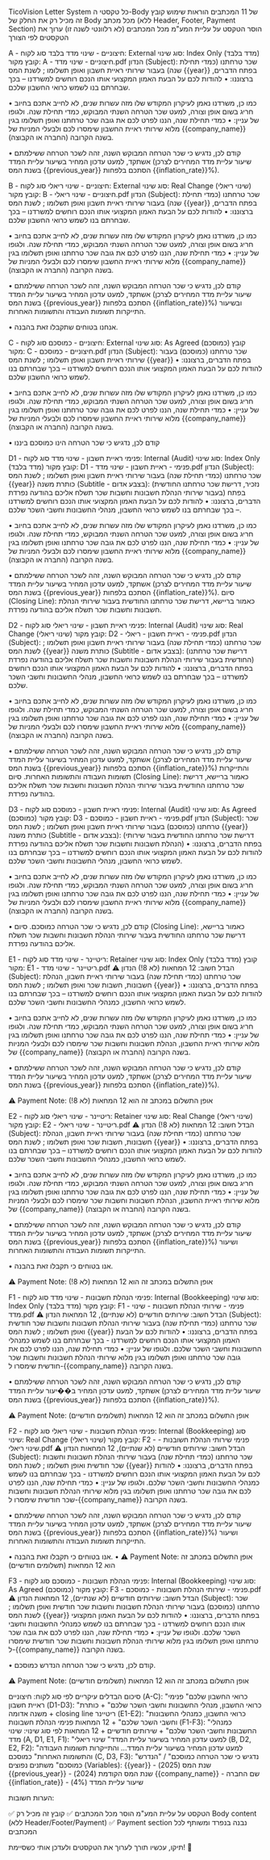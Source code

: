 TicoVision Letter System
כל טקסטי ה-Body של 11 המכתבים
הוראות שימוש
קובץ זה מכיל רק את החלק של Body מכל מכתב (ללא Header, Footer, Payment Section)
הוסר הטקסט על עליית המע"מ מכל המכתבים (לא רלוונטי לשנה זו)
ערוך את הטקסטים לפי הצורך



A - חיצוניים - שינוי מדד בלבד
סוג לקוח: External סוג שינוי: Index Only (מדד בלבד) קובץ מקור: A - חיצוניים - שינוי מדד.pdf
הנדון (Subject):
שכר טרחתנו (כמדי תחילת שנה) בעבור שירותי ראיית חשבון ואופן תשלומו ; לשנת המס {{year}}
בפתח הדברים, ברצוננו:
• להודות לכם על הבעת האמון המקצועי אותו הנכם רוחשים למשרדנו – בכך שבחרתם בנו לשמש כרואי החשבון שלכם.

• כמו כן, משרדנו נאמן לעיקרון המקודש שלו מזה עשרות שנים, לא לחייב אתכם בחיוב חריג בשום אופן וצורה, למעט שכר הטרחה השנתי המבוקש, כמדי תחילת שנה.
ולגופו של עניין:
• כמדי תחילת שנה, הננו לפרט לכם את גובה שכר טרחתנו ואופן תשלומו בגין מלוא שירותי ראיית החשבון שימסרו לכם ולבעלי המניות של {{company_name}} (החברה או הקבוצה) בשנה הקרובה.

• קודם לכן, נדגיש כי שכר הטרחה המבוקש השנה, זהה לשכר הטרחה ששילמתם אשתקד, למעט עדכון המחיר בשיעור עליית המדד (שיעור עליית מדד המחירים לצרכן בשנת המס {{previous_year}} הסתכם בלפחות {{inflation_rate}}%).


B - חיצוניים - שינוי ריאלי
סוג לקוח: External סוג שינוי: Real Change (שינוי ריאלי) קובץ מקור: B - חיצוניים - שינוי ריאלי.pdf
הנדון (Subject):
שכר טרחתנו (כמדי תחילת שנה) בעבור שירותי ראיית חשבון ואופן תשלומו ; לשנת המס {{year}}
בפתח הדברים, ברצוננו:
• להודות לכם על הבעת האמון המקצועי אותו הנכם רוחשים למשרדנו – בכך שבחרתם בנו לשמש כרואי החשבון שלכם.

• כמו כן, משרדנו נאמן לעיקרון המקודש שלו מזה עשרות שנים, לא לחייב אתכם בחיוב חריג בשום אופן וצורה, למעט שכר הטרחה השנתי המבוקש, כמדי תחילת שנה.
ולגופו של עניין:
• כמדי תחילת שנה, הננו לפרט לכם את גובה שכר טרחתנו ואופן תשלומו בגין מלוא שירותי ראיית החשבון שימסרו לכם ולבעלי המניות של {{company_name}} (החברה או הקבוצה) בשנה הקרובה.

• קודם לכן, נדגיש כי שכר הטרחה המבוקש השנה, זהה לשכר הטרחה ששילמתם אשתקד, למעט עדכון המחיר בשיעור עליית המדד (שיעור עליית מדד המחירים לצרכן בשנת המס {{previous_year}} הסתכם בלפחות {{inflation_rate}}%) ובשיעור התייקרות תשומות העבודה והתשומות האחרות.

• אנחנו בטוחים שתקבלו זאת בהבנה.


C - חיצוניים - כמוסכם
סוג לקוח: External סוג שינוי: As Agreed (כמוסכם) קובץ מקור: C - חיצוניים - כמוסכם.pdf
הנדון (Subject):
שכר טרחתנו (כמוסכם) בעבור שירותי ראיית חשבון ואופן תשלומו ; לשנת המס {{year}}
בפתח הדברים, ברצוננו:
• להודות לכם על הבעת האמון המקצועי אותו הנכם רוחשים למשרדנו – בכך שבחרתם בנו לשמש כרואי החשבון שלכם.

• כמו כן, משרדנו נאמן לעיקרון המקודש שלו מזה עשרות שנים, לא לחייב אתכם בחיוב חריג בשום אופן וצורה, למעט שכר הטרחה השנתי המבוקש, כמדי תחילת שנה.
ולגופו של עניין:
• כמדי תחילת שנה, הננו לפרט לכם את גובה שכר טרחתנו ואופן תשלומו בגין מלוא שירותי ראיית החשבון שימסרו לכם ולבעלי המניות של {{company_name}} (החברה או הקבוצה) בשנה הקרובה.

• קודם לכן, נדגיש כי שכר הטרחה הינו כמוסכם ביננו

D1 - פנימי ראיית חשבון - שינוי מדד
סוג לקוח: Internal (Audit) סוג שינוי: Index Only (מדד בלבד) קובץ מקור: D1 - פנימי - ראיית חשבון - שינוי מדד.pdf
הנדון (Subject):
שכר טרחתנו (כמדי תחילת שנה) בעבור שירותי ראיית חשבון ואופן תשלומו ; לשנת המס {{year}}
כותרת משנה (Subtitle - בצבע אדום):
(נזכיר, דרישת שכר טרחתנו החודשית בעבור שירותי הנהלת חשבונות וחשבות שכר תשלח אליכם בהודעה נפרדת)
בפתח הדברים, ברצוננו:
• להודות לכם על הבעת האמון המקצועי אותו הנכם רוחשים למשרדנו – בכך שבחרתם בנו לשמש כרואי החשבון, מנהלי החשבונות וחשבי השכר שלכם.

• כמו כן, משרדנו נאמן לעיקרון המקודש שלו מזה עשרות שנים, לא לחייב אתכם בחיוב חריג בשום אופן וצורה, למעט שכר הטרחה השנתי המבוקש, כמדי תחילת שנה.
ולגופו של עניין:
• כמדי תחילת שנה, הננו לפרט לכם את גובה שכר טרחתנו ואופן תשלומו בגין מלוא שירותי ראיית החשבון שימסרו לכם ולבעלי המניות של {{company_name}} (החברה או הקבוצה) בשנה הקרובה.

• קודם לכן, נדגיש כי שכר הטרחה המבוקש השנה, זהה לשכר הטרחה ששילמתם אשתקד, למעט עדכון המחיר בשיעור עליית המדד (שיעור עליית מדד המחירים לצרכן בשנת המס {{previous_year}} הסתכם בלפחות {{inflation_rate}}%).
סיום (Closing Line):
כאמור בריישא, דרישת שכר טרחתנו החודשית בעבור שירותי הנהלת חשבונות וחשבות שכר תשלח אליכם בהודעה נפרדת.


D2 - פנימי ראיית חשבון - שינוי ריאלי
סוג לקוח: Internal (Audit) סוג שינוי: Real Change (שינוי ריאלי) קובץ מקור: D2 - פנימי - ראיית חשבון - ריאלי.pdf
הנדון (Subject):
שכר טרחתנו (כמדי תחילת שנה) בעבור שירותי ראיית חשבון ואופן תשלומו ; לשנת המס {{year}}
כותרת משנה (Subtitle - בצבע אדום):
(דרישת שכר טרחתנו החודשית בעבור שירותי הנהלת חשבונות וחשבות שכר תשלח אליכם בהודעה נפרדת)
בפתח הדברים, ברצוננו:
• להודות לכם על הבעת האמון המקצועי אותו הנכם רוחשים למשרדנו – בכך שבחרתם בנו לשמש כרואי החשבון, מנהלי החשבונות וחשבי השכר שלכם.

• כמו כן, משרדנו נאמן לעיקרון המקודש שלו מזה עשרות שנים, לא לחייב אתכם בחיוב חריג בשום אופן וצורה, למעט שכר הטרחה השנתי המבוקש, כמדי תחילת שנה.
ולגופו של עניין:
• כמדי תחילת שנה, הננו לפרט לכם את גובה שכר טרחתנו ואופן תשלומו בגין מלוא שירותי ראיית החשבון שימסרו לכם ולבעלי המניות של {{company_name}} (החברה או הקבוצה) בשנה הקרובה.

• קודם לכן, נדגיש כי שכר הטרחה המבוקש השנה, זהה לשכר הטרחה ששילמתם אשתקד, למעט עדכון המחיר בשיעור עליית המדד (שיעור עליית מדד המחירים לצרכן בשנת המס {{previous_year}} הסתכם בלפחות {{inflation_rate}}%) והתייקרות תשומות העבודה והתשומות האחרות.
סיום (Closing Line):
כאמור בריישא, דרישת שכר טרחתנו החודשית בעבור שירותי הנהלת חשבונות וחשבות שכר תשלח אליכם בהודעה נפרדת.


D3 - פנימי ראיית חשבון - כמוסכם
סוג לקוח: Internal (Audit) סוג שינוי: As Agreed (כמוסכם) קובץ מקור: D3 - פנימי - ראיית חשבון - כמוסכם.pdf
הנדון (Subject):
שכר טרחתנו (כמוסכם) בעבור שירותי ראיית חשבון ואופן תשלומו ; לשנת המס {{year}}
כותרת משנה (Subtitle - בצבע אדום):
(דרישת שכר טרחתנו החודשית בעבור שירותי הנהלת חשבונות וחשבות שכר תשלח אליכם בהודעה נפרדת)
בפתח הדברים, ברצוננו:
• להודות לכם על הבעת האמון המקצועי אותו הנכם רוחשים למשרדנו – בכך שבחרתם בנו לשמש כרואי החשבון, מנהלי החשבונות וחשבי השכר שלכם.

• כמו כן, משרדנו נאמן לעיקרון המקודש שלו מזה עשרות שנים, לא לחייב אתכם בחיוב חריג בשום אופן וצורה, למעט שכר הטרחה השנתי המבוקש, כמדי תחילת שנה.
ולגופו של עניין:
• כמדי תחילת שנה, הננו לפרט לכם את גובה שכר טרחתנו ואופן תשלומו בגין מלוא שירותי ראיית החשבון שימסרו לכם ולבעלי המניות של {{company_name}} (החברה או הקבוצה) בשנה הקרובה.

• קודם לכן, נדגיש כי שכר הטרחה כמוסכם.
סיום (Closing Line):
כאמור בריישא, דרישת שכר טרחתנו החודשית בעבור שירותי הנהלת חשבונות וחשבות שכר תשלח אליכם בהודעה נפרדת.


E1 - ריטיינר - שינוי מדד
סוג לקוח: Retainer סוג שינוי: Index Only (מדד בלבד) קובץ מקור: E1 - ריטיינר - שינוי מדד.pdf ⚠️ הבדל חשוב: 12 המחאות (לא 8!)
הנדון (Subject):
שכר טרחתנו (כמדי תחילת שנה) בעבור שירותי ראיית חשבון, הנהלת חשבונות, חשבות שכר ואופן תשלומו ; לשנת המס {{year}}
בפתח הדברים, ברצוננו:
• להודות לכם על הבעת האמון המקצועי אותו הנכם רוחשים למשרדנו – בכך שבחרתם בנו לשמש כרואי החשבון, כמנהלי החשבונות וחשבי השכר שלכם.

• כמו כן, משרדנו נאמן לעיקרון המקודש שלו מזה עשרות שנים, לא לחייב אתכם בחיוב חריג בשום אופן וצורה, למעט שכר הטרחה השנתי המבוקש, כמדי תחילת שנה.
ולגופו של עניין:
• כמדי תחילת שנה, הננו לפרט לכם את גובה שכר טרחתנו ואופן תשלומו בגין מלוא שירותי ראיית החשבון, הנהלת חשבונות וחשבות שכר שימסרו לכם ולבעלי המניות של {{company_name}} (החברה או הקבוצה) בשנה הקרובה.

• קודם לכן, נדגיש כי שכר הטרחה המבוקש השנה, זהה לשכר הטרחה ששילמתם אשתקד, למעט עדכון המחיר בשיעור עליית המדד (שיעור עליית מדד המחירים לצרכן בשנת המס {{previous_year}} הסתכם בלפחות {{inflation_rate}}%).

⚠️ Payment Note: אופן התשלום במכתב זה הוא 12 המחאות (לא 8!)


E2 - ריטיינר - שינוי ריאלי
סוג לקוח: Retainer סוג שינוי: Real Change (שינוי ריאלי) קובץ מקור: E2 - ריטיינר - שינוי ריאלי.pdf ⚠️ הבדל חשוב: 12 המחאות (לא 8!)
הנדון (Subject):
שכר טרחתנו (כמדי תחילת שנה) בעבור שירותי ראיית חשבון, הנהלת חשבונות, חשבות שכר ואופן תשלומו ; לשנת המס {{year}}
בפתח הדברים, ברצוננו:
• להודות לכם על הבעת האמון המקצועי אותו הנכם רוחשים למשרדנו – בכך שבחרתם בנו לשמש כרואי החשבון, כמנהלי החשבונות וחשבי השכר שלכם.

• כמו כן, משרדנו נאמן לעיקרון המקודש שלו מזה עשרות שנים, לא לחייב אתכם בחיוב חריג בשום אופן וצורה, למעט שכר הטרחה השנתי המבוקש, כמדי תחילת שנה.
ולגופו של עניין:
• כמדי תחילת שנה, הננו לפרט לכם את גובה שכר טרחתנו ואופן תשלומו בגין מלוא שירותי ראיית החשבון, הנהלת חשבונות וחשבות שכר שימסרו לכם ולבעלי המניות של {{company_name}} (החברה או הקבוצה) בשנה הקרובה.

• קודם לכן, נדגיש כי שכר הטרחה המבוקש השנה, זהה לשכר הטרחה ששילמתם אשתקד, למעט עדכון המחיר בשיעור עליית המדד (שיעור עליית מדד המחירים לצרכן בשנת המס {{previous_year}} הסתכם בלפחות {{inflation_rate}}%) ושיעור התייקרות תשומות העבודה והתשומות האחרות.

• אנו בטוחים כי תקבלו זאת בהבנה.

⚠️ Payment Note: אופן התשלום במכתב זה הוא 12 המחאות (לא 8!)


F1 - פנימי הנהלת חשבונות - שינוי מדד
סוג לקוח: Internal (Bookkeeping) סוג שינוי: Index Only (מדד בלבד) קובץ מקור: F1 - פנימי - שירותי הנהלת חשבונות - שינוי מדד.pdf ⚠️ הבדל חשוב: שירותים חודשיים (לא שנתיים), 12 המחאות
הנדון (Subject):
שכר טרחתנו (כמדי תחילת שנה) בעבור שירותי הנהלת חשבונות וחשבות שכר חודשית ואופן תשלומו ; לשנת המס {{year}}
בפתח הדברים, ברצוננו:
• להודות לכם על הבעת האמון המקצועי אותו הנכם רוחשים למשרדנו - בכך שבחרתם בנו לשמש כמנהלי החשבונות וחשבי השכר שלכם.
ולגופו של עניין:
• כמדי תחילת שנה, הננו לפרט לכם את גובה שכר טרחתנו ואופן תשלומו בגין מלוא שירותי הנהלת חשבונות וחשבות שכר חודשית שימסרו ל-{{company_name}} בשנה הקרובה.

• קודם לכן, נדגיש כי שכר הטרחה המבוקש השנה, זהה לשכר הטרחה ששילמתם אשתקד, למעט עדכון המחיר ב��יעור עליית המדד (שיעור עליית מדד המחירים לצרכן בשנת המס {{previous_year}} הסתכם בלפחות {{inflation_rate}}%).

⚠️ Payment Note: אופן התשלום במכתב זה הוא 12 המחאות (תשלומים חודשיים)


F2 - פנימי הנהלת חשבונות - שינוי ריאלי
סוג לקוח: Internal (Bookkeeping) סוג שינוי: Real Change (שינוי ריאלי) קובץ מקור: F2 - פנימי שירותי הנהלת חשובנות - שינוי ריאלי.pdf ⚠️ הבדל חשוב: שירותים חודשיים (לא שנתיים), 12 המחאות
הנדון (Subject):
שכר טרחתנו (כמדי תחילת שנה) בעבור שירותי הנהלת חשבונות וחשבות שכר חודשית ואופן תשלומו ; לשנת המס {{year}}
בפתח הדברים, ברצוננו:
• להודות לכם על הבעת האמון המקצועי אותו הנכם רוחשים למשרדנו - בכך שבחרתם בנו לשמש כמנהלי החשבונות וחשבי השכר שלכם.
ולגופו של עניין:
• כמדי תחילת שנה, הננו לפרט לכם את גובה שכר טרחתנו ואופן תשלומו בגין מלוא שירותי הנהלת חשבונות וחשבות שכר חודשית שימסרו ל-{{company_name}} בשנה הקרובה.

• קודם לכן, נדגיש כי שכר הטרחה המבוקש השנה, זהה לשכר הטרחה ששילמתם אשתקד, למעט עדכון המחיר בשיעור עליית המדד (שיעור עליית מדד המחירים לצרכן בשנת המס {{previous_year}} הסתכם בלפחות {{inflation_rate}}%) ושיעור התייקרות תשומות העבודה והתשומות האחרות.

• אנו בטוחים כי תקבלו זאת בהבנה.
•
⚠️ Payment Note: אופן התשלום במכתב זה הוא 12 המחאות (תשלומים חודשיים)


F3 - פנימי הנהלת חשבונות - כמוסכם
סוג לקוח: Internal (Bookkeeping) סוג שינוי: As Agreed (כמוסכם) קובץ מקור: F3 - פנימי - שירותי הנהלת חשבונות - כמוסכם.pdf ⚠️ הבדל חשוב: שירותים חודשיים (לא שנתיים), 12 המחאות
הנדון (Subject):
שכר טרחתנו (כמוסכם) בעבור שירותי הנהלת חשבונות וחשבות שכר חודשית ואופן תשלומו ; לשנת המס {{year}}
בפתח הדברים, ברצוננו:
• להודות לכם על הבעת האמון המקצועי אותו הנכם רוחשים למשרדנו - בכך שבחרתם בנו לשמש כמנהלי החשבונות וחשבי השכר שלכם.
ולגופו של עניין:
• כמדי תחילת שנה, הננו לפרט לכם את גובה שכר טרחתנו ואופן תשלומו בגין מלוא שירותי הנהלת חשבונות וחשבות שכר חודשית שימסרו ל-{{company_name}} בשנה הקרובה.

• קודם לכן, נדגיש כי שכר הטרחה הנדרש כמוסכם.

⚠️ Payment Note: אופן התשלום במכתב זה הוא 12 המחאות (תשלומים חודשיים)


סיכום הבדלים עיקריים
לפי סוג לקוח:
חיצוניים (A-C): "כרואי החשבון שלכם"
פנימי ראיית חשבון (D1-D3): "כרואי החשבון, מנהלי החשבונות וחשבי השכר שלכם" + כותרת משנה אדומה + closing line
ריטיינר (E1-E2): "כרואי החשבון, כמנהלי החשבונות וחשבי השכר שלכם" + 12 המחאות
פנימי הנהלת חשבונות (F1-F3): "כמנהלי החשבונות וחשבי השכר שלכם" + שירותים חודשיים + 12 המחאות
לפי סוג שינוי:
שינוי מדד (A, D1, E1, F1): "למעט עדכון המחיר בשיעור עליית המדד"
שינוי ריאלי (B, D2, E2, F2): "למעט עדכון המחיר בשיעור עליית המדד... והתייקרות תשומות העבודה והתשומות האחרות"
כמוסכם (C, D3, F3): "נדגיש כי שכר הטרחה כמוסכם" / "הנדרש כמוסכם"
משתנים נפוצים (Variables):
{{year}} - שנת המס (2025)
{{previous_year}} - שנת המס הקודמת (2024)
{{company_name}} - שם החברה
{{inflation_rate}} - שיעור עליית המדד (4%)



הערות חשובות:

✅ הטקסט על עליית המע"מ הוסר מכל המכתבים
✅ קובץ זה מכיל רק Body content (ללא Header/Footer/Payment)
✅ Payment section נבנה בנפרד ומשותף לכל המכתבים

תיקו,
עכשיו תורך לערוך את הטקסטים ולעדכן אותי כשסיימת! 🚀

